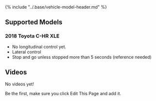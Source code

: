{% include "../.base/vehicle-model-header.md" %}

## Supported Models

### 2018 Toyota C-HR XLE

- No longitudinal control yet.
- Lateral control
- Stop and go unless stopped more than 5 seconds (reference needed)

## Videos

No videos yet!

Be the first, make sure you click Edit This Page and add it.
